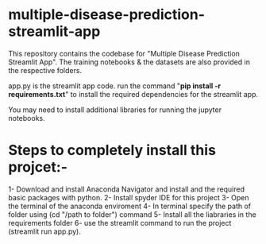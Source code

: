 # multiple-disease-prediction-streamlit-app
This repository contains the codebase for "Multiple Disease Prediction Streamlit App". The training notebooks &amp; the datasets are also provided in the respective folders. 

app.py is the streamlit app code.
run the command "**pip install -r requirements.txt**" to install the required dependencies for the streamlit app.

You may need to install additional libraries for running the jupyter notebooks.

# Steps to completely install this projcet:-
1- Download and install Anaconda Navigator and install and the required basic packages with python.
2- Install spyder IDE for this project
3- Open the terminal of the anaconda enviroment
4- In terminal specify the path of folder using (cd "/path to folder") command
5- Install all the liabraries in the requirements folder
6- use the streamlit command to run the project (streamlit run app.py).
